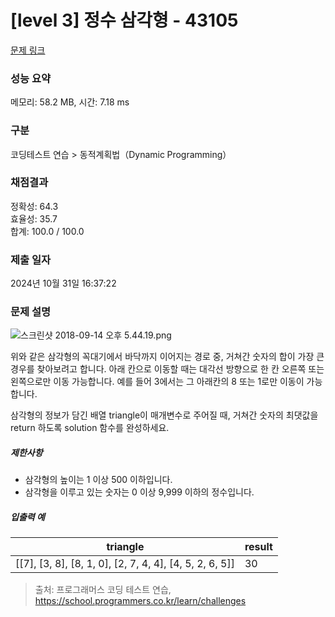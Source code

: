 # [level 3] 정수 삼각형 - 43105 

[문제 링크](https://school.programmers.co.kr/learn/courses/30/lessons/43105) 

### 성능 요약

메모리: 58.2 MB, 시간: 7.18 ms

### 구분

코딩테스트 연습 > 동적계획법（Dynamic Programming）

### 채점결과

정확성: 64.3<br/>효율성: 35.7<br/>합계: 100.0 / 100.0

### 제출 일자

2024년 10월 31일 16:37:22

### 문제 설명

<p><img src="https://grepp-programmers.s3.amazonaws.com/files/production/97ec02cc39/296a0863-a418-431d-9e8c-e57f7a9722ac.png" title="" alt="스크린샷 2018-09-14 오후 5.44.19.png"></p>

<p>위와 같은 삼각형의 꼭대기에서 바닥까지 이어지는 경로 중, 거쳐간 숫자의 합이 가장 큰 경우를 찾아보려고 합니다. 아래 칸으로 이동할 때는 대각선 방향으로 한 칸 오른쪽 또는 왼쪽으로만 이동 가능합니다. 예를 들어 3에서는 그 아래칸의 8 또는 1로만 이동이 가능합니다.</p>

<p>삼각형의 정보가 담긴 배열 triangle이 매개변수로 주어질 때, 거쳐간 숫자의 최댓값을 return 하도록 solution 함수를 완성하세요.</p>

<h5>제한사항</h5>

<ul>
<li>삼각형의 높이는 1 이상 500 이하입니다.</li>
<li>삼각형을 이루고 있는 숫자는 0 이상 9,999 이하의 정수입니다.</li>
</ul>

<h5>입출력 예</h5>
<table class="table">
        <thead><tr>
<th>triangle</th>
<th>result</th>
</tr>
</thead>
        <tbody><tr>
<td>[[7], [3, 8], [8, 1, 0], [2, 7, 4, 4], [4, 5, 2, 6, 5]]</td>
<td>30</td>
</tr>
</tbody>
      </table>

> 출처: 프로그래머스 코딩 테스트 연습, https://school.programmers.co.kr/learn/challenges